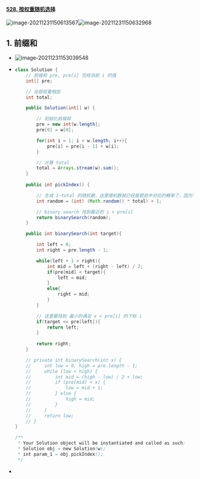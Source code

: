 #### [528. 按权重随机选择](https://leetcode-cn.com/problems/random-pick-with-weight/)

![image-20211231150613567](https://raw.githubusercontent.com/TWDH/Leetcode-From-Zero/pictures/img/image-20211231150613567.png)![image-20211231150632968](https://raw.githubusercontent.com/TWDH/Leetcode-From-Zero/pictures/img/image-20211231150632968.png)

## 1. 前缀和

- ![image-20211231153039548](https://raw.githubusercontent.com/TWDH/Leetcode-From-Zero/pictures/img/image-20211231153039548.png)

- ```java
  class Solution {
      // 前缀和 pre, pre[i] 包括当前 i 的值
      int[] pre;
  
      // 全部权重相加
      int total;
  
      public Solution(int[] w) {
  
          // 初始化前缀和
          pre = new int[w.length];
          pre[0] = w[0];
  
          for(int i = 1; i < w.length; i++){
              pre[i] = pre[i - 1] + w[i];
          }
  
          // 计算 total
          total = Arrays.stream(w).sum();
      }
      
      public int pickIndex() {
  
          // 生成 1~total 的随机数，这里随机数就已经是题目中对应的概率了，因为字符的出现次数已经定
          int random = (int) (Math.random() * total) + 1;
  
          // binary search 找到最近的 i < pre[i]
          return binarySearch(random);
      }
  
      public int binarySearch(int target){
  
          int left = 0;
          int right = pre.length - 1;
  
          while(left + 1 < right){
              int mid = left + (right - left) / 2;
              if(pre[mid] < target){
                  left = mid;
              }
              else{
                  right = mid;
              }
          }
  
          // 这里要找到 最小的满足 x < pre[i] 的下标 i
          if(target <= pre[left]){
              return left;
          }
          
          return right;
      }
  
      // private int binarySearch(int x) {
      //     int low = 0, high = pre.length - 1;
      //     while (low < high) {
      //         int mid = (high - low) / 2 + low;
      //         if (pre[mid] < x) {
      //             low = mid + 1;
      //         } else {
      //             high = mid;
      //         }
      //     }
      //     return low;
      // }
  }
  
  /**
   * Your Solution object will be instantiated and called as such:
   * Solution obj = new Solution(w);
   * int param_1 = obj.pickIndex();
   */
  ```

- 